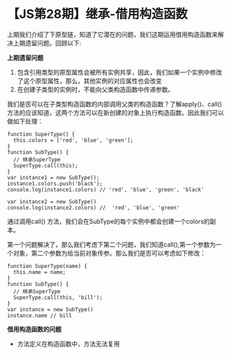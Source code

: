 # 【JS第28期】继承-借用构造函数

上期我们介绍了下原型链，知道了它潜在的问题，我们这期运用借用构造函数来解决上期遗留问题。回顾以下:

**上期遗留问题**

1.  包含引用类型的原型属性会被所有实例共享，因此，我们如果一个实例中修改了这个原型属性，那么，其他实例的对应属性也会改变
2. 在创建子类型的实例时，不能向父类构造函数中传递参数。

我们是否可以在子类型构造函数的内部调用父类的构造函数？了解apply()、call()方法的应该知道，这两个方法可以在新创建的对象上执行构造函数。因此我们可以做如下处理：

```
function SuperType() {
  this.colors = ['red', 'blue', 'green'];
}
function SubType() {
  // 继承SuperType
  SuperType.call(this);
}
var instance1 = new SubType();
instance1.colors.push('black');
console.log(instance1.colors) // 'red', 'blue', 'green', 'black'

var instance2 = new SubType()
console.log(instance2.colors) //  'red', 'blue', 'green'
```
通过调用call() 方法，我们会在SubType的每个实例中都会创建一个colors的副本。

第一个问题解决了，那么我们考虑下第二个问题，我们知道call(),第一个参数为一个对象，第二个参数为给当前对象传参。那么我们是否可以考虑如下修改：

```
function SuperType(name) {
  this.name = name;
}
function SubType() {
  // 继承SuperType
  SuperType.call(this, 'bill');
}
var instance = new SubType()
instance.name // bill
```

**借用构造函数的问题**

- 方法定义在构造函数中，方法无法复用

